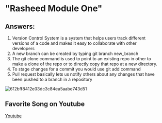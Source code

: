 <h1>"Rasheed Module One"</h1>

<h2>Answers:</h2>

<ol>
  <li>Version Control System is a system that helps users track different versions of a code and makes it easy to collaborate with other developers  </li>
  <li>A new branch can be created by typing git branch new_branch</li>
  <li>The git clone command is used to point to an existing repo in other to make a clone of the repo or to directly copy that repo at a new directory.</li>
  <li>To stage changes for a commit you would use git add command</li>
  <li>Pull request basically lets us notify others about any changes that have been pushed to a branch in a repository</li>
</ol>

![612bff8412e03dc3c84ea5aabe743d51](https://github.com/rkareem2/-Rasheed-_Training_Modules/assets/73237294/c5cf6a1b-56c4-453a-a3d6-db93c21db9e4)

<h2>Favorite Song on Youtube</h2>
<a href="https://www.youtube.com/watch?v=LHCob76kigA" target="_blank">Youtube</a>
